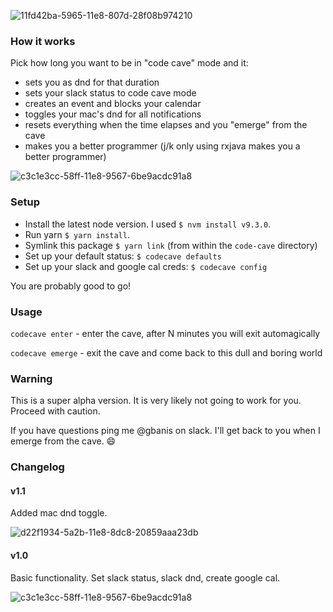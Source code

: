 ![11fd42ba-5965-11e8-807d-28f08b974210](https://user-images.githubusercontent.com/7933929/40399654-9136e6e8-5e0c-11e8-9909-1eb6ae758814.png)

### How it works

Pick how long you want to be in "code cave" mode and it:
- sets you as dnd for that duration
- sets your slack status to code cave mode
- creates an event and blocks your calendar
- toggles your mac's dnd for all notifications
- resets everything when the time elapses and you "emerge" from the cave
- makes you a better programmer (j/k only using rxjava makes you a better programmer)

![c3c1e3cc-58ff-11e8-9567-6be9acdc91a8](https://user-images.githubusercontent.com/7933929/40399660-a296fd4c-5e0c-11e8-8ccd-0e8c556bc25e.gif)

### Setup

- Install the latest node version. I used `$ nvm install v9.3.0`.
- Run yarn `$ yarn install`.
- Symlink this package `$ yarn link` (from within the `code-cave` directory)
- Set up your default status: `$ codecave defaults`
- Set up your slack and google cal creds: `$ codecave config`

You are probably good to go!

### Usage

`codecave enter` - enter the cave, after N minutes you will exit automagically

`codecave emerge` - exit the cave and come back to this dull and boring world

### Warning

This is a super alpha version. It is very likely not going to work for you. Proceed with caution.

If you have questions ping me @gbanis on slack. I'll get back to you when I emerge from the cave. 😄


### Changelog

#### v1.1

Added mac dnd toggle.

![d22f1934-5a2b-11e8-8dc8-20859aaa23db](https://user-images.githubusercontent.com/7933929/40399667-aff901d8-5e0c-11e8-87f8-01966a66361a.gif)

#### v1.0

Basic functionality. Set slack status, slack dnd, create google cal.

![c3c1e3cc-58ff-11e8-9567-6be9acdc91a8](https://user-images.githubusercontent.com/7933929/40399660-a296fd4c-5e0c-11e8-8ccd-0e8c556bc25e.gif)
